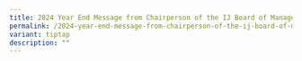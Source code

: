 ```yaml
---
title: 2024 Year End Message from Chairperson of the IJ Board of Management
permalink: /2024-year-end-message-from-chairperson-of-the-ij-board-of-management/
variant: tiptap
description: ""
---
```

<p></p>
<p></p>